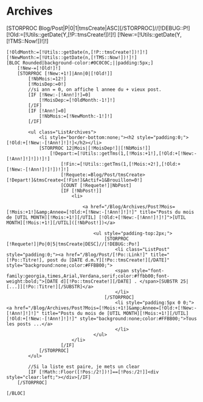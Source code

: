 <div id="Archives">
	<h1>Archives</h1>
	[STORPROC Blog/Post|P|0|1|tmsCreate|ASC][/STORPROC]//[!DEBUG::P!]
	[!Old:=[!Utils::getDate(Y,[!P::tmsCreate!])!]!]
	[!New:=[!Utils::getDate(Y,[!TMS::Now!])!]!]
	
	[!OldMonth:=[!Utils::getDate(n,[!P::tmsCreate!])!]!]
	[!NewMonth:=[!Utils::getDate(n,[!TMS::Now!])!]!]
	[BLOC Rounded|background-color:#0C0C0C;||padding:5px;]
		[!New-=[!Old!]!]
		[STORPROC [!New:+1!]|Ann|0|[!Old!]]
			[!NbMois:=12!]
			[!MoisDep:=0!]
			//si ann = 0, on affiche l annee du + vieux post.
			[IF [!New:-[!Ann!]!]=0]
				[!MoisDep:=[!OldMonth:-1!]!]
			[/IF]
			[IF [!Ann!]=0]
				[!NbMois:=[!NewMonth:-1!]!]
			[/IF]
			
			<ul class="ListArchives">
				<li style="border-bottom:none;"><h2 style="padding:0;">[!Old:+[!New:-[!Ann!]!]!]</h2></li>
				[STORPROC 12|Mois|[!MoisDep!]|[!NbMois!]]
					[!Depart:=[!Utils::getTms(1,[!Mois:+1!],[!Old:+[!New:-[!Ann!]!]!])!]!]
						[!Fin:=[!Utils::getTms(1,[!Mois:+2!],[!Old:+[!New:-[!Ann!]!]!])!]!]
						[!Requete:=Blog/Post/tmsCreate>[!Depart!]&tmsCreate<[!Fin!]&Actif=1&Brouillon=0!]
						[COUNT [!Requete!]|NbPost]
						[IF [!NbPost!]]
							<li>
								
								<a href="/Blog/Archives/Post?Mois=[!Mois:+1!]&amp;Annee=[!Old:+[!New:-[!Ann!]!]!]" title="Posts du mois de [UTIL MONTH][!Mois:+1!][/UTIL] [!Old:+[!New:-[!Ann!]!]!]">[UTIL MONTH][!Mois:+1!][/UTIL]([!NbPost!])</a>
								
									<ul style="padding-top:2px;">
										[STORPROC [!Requete!]|Po|0|5|tmsCreate|DESC]//[!DEBUG::Po!]
											<li class="ListPost" style="padding:0;"><a href="/Blog/Post/[!Po::Link!]" title="[!Po::Titre!], post du [DATE d.m.Y][!Po::tmsCreate!][/DATE]" style="background:none;color:#FFBB00;">
											<span style="font-family:georgia,times,Arial,Verdana,serif;color:#ffbb00;font-weight:bold;">[DATE d][!Po::tmsCreate!][/DATE] . </span>[SUBSTR 25|[...]][!Po::Titre!][/SUBSTR]</a>
											</li>
										[/STORPROC]
											<li style="padding:5px 0 0;"><a href="/Blog/Archives/Post?Mois=[!Mois:+1!]&amp;Annee=[!Old:+[!New:-[!Ann!]!]!]" title="Posts du mois de [UTIL MONTH][!Mois:+1!][/UTIL] [!Old:+[!New:-[!Ann!]!]!]" style="background:none;color:#FFBB00;">Tous les posts ...</a>
											</li>
									</ul>
							</li>
						[/IF]
				[/STORPROC]
			</ul>
			
			//Si la liste est paire, je mets un clear
			[IF [!Math::Floor([!Pos:/2!])!]==[!Pos:/2!]]<div style="clear:left;"></div>[/IF]		
		[/STORPROC]
		
	[/BLOC]
</div>
